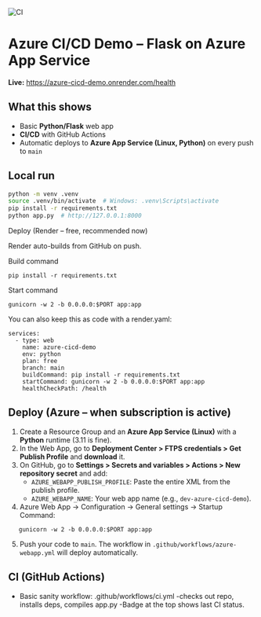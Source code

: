 ![CI](https://github.com/devSharma31/azure-cicd-demo/actions/workflows/ci.yml/badge.svg)

# Azure CI/CD Demo – Flask on Azure App Service

**Live:** https://azure-cicd-demo.onrender.com/health

## What this shows
- Basic **Python/Flask** web app
- **CI/CD** with GitHub Actions
- Automatic deploys to **Azure App Service (Linux, Python)** on every push to `main`

## Local run
```bash
python -m venv .venv
source .venv/bin/activate  # Windows: .venv\Scripts\activate
pip install -r requirements.txt
python app.py  # http://127.0.0.1:8000
```


Deploy (Render – free, recommended now)

Render auto-builds from GitHub on push.

Build command
```
pip install -r requirements.txt
```

Start command
```
gunicorn -w 2 -b 0.0.0.0:$PORT app:app
```

You can also keep this as code with a render.yaml:
```
services:
  - type: web
    name: azure-cicd-demo
    env: python
    plan: free
    branch: main
    buildCommand: pip install -r requirements.txt
    startCommand: gunicorn -w 2 -b 0.0.0.0:$PORT app:app
    healthCheckPath: /health
```


## Deploy (Azure – when subscription is active)
1. Create a Resource Group and an **Azure App Service (Linux)** with a **Python** runtime (3.11 is fine).
2. In the Web App, go to **Deployment Center > FTPS credentials > Get Publish Profile** and **download** it.
3. On GitHub, go to **Settings > Secrets and variables > Actions > New repository secret** and add:
   - `AZURE_WEBAPP_PUBLISH_PROFILE`: Paste the entire XML from the publish profile.
   - `AZURE_WEBAPP_NAME`: Your web app name (e.g., `dev-azure-cicd-demo`).
4. Azure Web App → Configuration → General settings → Startup Command:
```
   gunicorn -w 2 -b 0.0.0.0:$PORT app:app
```
5. Push your code to `main`. The workflow in `.github/workflows/azure-webapp.yml` will deploy automatically.

## CI (GitHub Actions)
- Basic sanity workflow: .github/workflows/ci.yml
-checks out repo, installs deps, compiles app.py
-Badge at the top shows last CI status.
